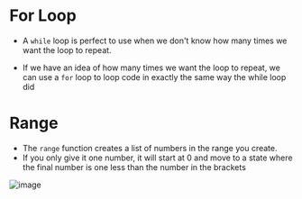 # For Loop

- A `while` loop is perfect to use when we don't know how many times we want the loop to repeat.

- If we have an idea of how many times we want the loop to repeat, we can use a `for` loop to loop code in exactly the same way the while loop did

# Range
- The `range` function creates a list of numbers in the range you create. 
- If you only give it one number, it will start at 0 and move to a state where the final number is one less than the number in the brackets

![image](https://user-images.githubusercontent.com/96468875/224465417-b66f98b8-43b7-41b7-a2d3-e65554a0eeea.png)
